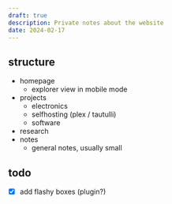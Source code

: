 ```yaml
---
draft: true
description: Private notes about the website
date: 2024-02-17
---
```

## structure

- homepage
	- explorer view in mobile mode
- projects
	- electronics
	- selfhosting (plex / tautulli)
	- software
- research
- notes
	- general notes, usually small

## todo
- [x] add flashy boxes (plugin?)